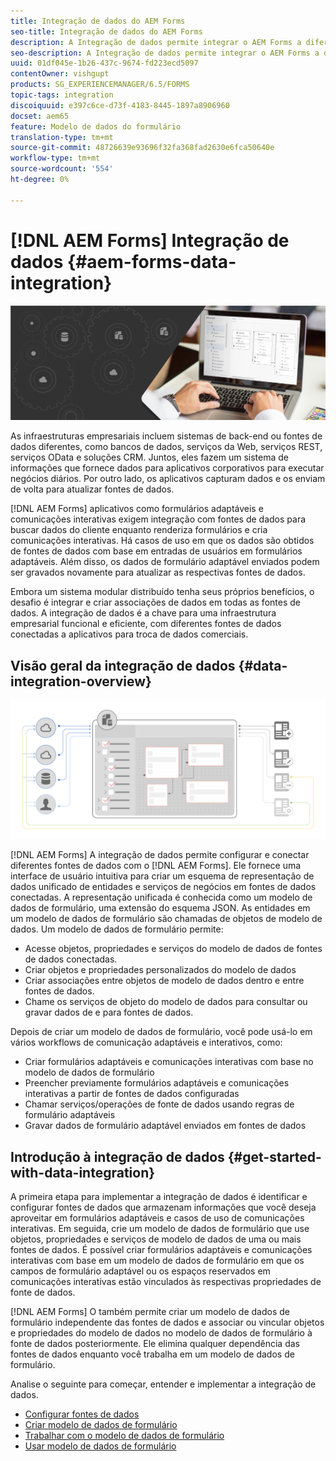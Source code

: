 ```yaml
---
title: Integração de dados do AEM Forms
seo-title: Integração de dados do AEM Forms
description: A Integração de dados permite integrar o AEM Forms a diferentes fontes de dados e criar um modelo de dados de formulário para criar e trabalhar com formulários adaptáveis e comunicações interativas.
seo-description: A Integração de dados permite integrar o AEM Forms a diferentes fontes de dados e criar um modelo de dados de formulário para criar e trabalhar com formulários adaptáveis e comunicações interativas.
uuid: 01df045e-1b26-437c-9674-fd223ecd5097
contentOwner: vishgupt
products: SG_EXPERIENCEMANAGER/6.5/FORMS
topic-tags: integration
discoiquuid: e397c6ce-d73f-4183-8445-1897a8906960
docset: aem65
feature: Modelo de dados do formulário
translation-type: tm+mt
source-git-commit: 48726639e93696f32fa368fad2630e6fca50640e
workflow-type: tm+mt
source-wordcount: '554'
ht-degree: 0%

---
```



# [!DNL AEM Forms] Integração de dados  {#aem-forms-data-integration}

![](do-not-localize/data-integeration.png)

As infraestruturas empresariais incluem sistemas de back-end ou fontes de dados diferentes, como bancos de dados, serviços da Web, serviços REST, serviços OData e soluções CRM. Juntos, eles fazem um sistema de informações que fornece dados para aplicativos corporativos para executar negócios diários. Por outro lado, os aplicativos capturam dados e os enviam de volta para atualizar fontes de dados.

[!DNL AEM Forms] aplicativos como formulários adaptáveis e comunicações interativas exigem integração com fontes de dados para buscar dados do cliente enquanto renderiza formulários e cria comunicações interativas. Há casos de uso em que os dados são obtidos de fontes de dados com base em entradas de usuários em formulários adaptáveis. Além disso, os dados de formulário adaptável enviados podem ser gravados novamente para atualizar as respectivas fontes de dados.

Embora um sistema modular distribuído tenha seus próprios benefícios, o desafio é integrar e criar associações de dados em todas as fontes de dados. A integração de dados é a chave para uma infraestrutura empresarial funcional e eficiente, com diferentes fontes de dados conectadas a aplicativos para troca de dados comerciais.

## Visão geral da integração de dados {#data-integration-overview}

![aem-forms-data-integeration](assets/aem-forms-data-integeration.png)

[!DNL AEM Forms] A integração de dados permite configurar e conectar diferentes fontes de dados com o  [!DNL AEM Forms]. Ele fornece uma interface de usuário intuitiva para criar um esquema de representação de dados unificado de entidades e serviços de negócios em fontes de dados conectadas. A representação unificada é conhecida como um modelo de dados de formulário, uma extensão do esquema JSON. As entidades em um modelo de dados de formulário são chamadas de objetos de modelo de dados. Um modelo de dados de formulário permite:

* Acesse objetos, propriedades e serviços do modelo de dados de fontes de dados conectadas.
* Criar objetos e propriedades personalizados do modelo de dados
* Criar associações entre objetos de modelo de dados dentro e entre fontes de dados.
* Chame os serviços de objeto do modelo de dados para consultar ou gravar dados de e para fontes de dados.

Depois de criar um modelo de dados de formulário, você pode usá-lo em vários workflows de comunicação adaptáveis e interativos, como:

* Criar formulários adaptáveis e comunicações interativas com base no modelo de dados de formulário
* Preencher previamente formulários adaptáveis e comunicações interativas a partir de fontes de dados configuradas
* Chamar serviços/operações de fonte de dados usando regras de formulário adaptáveis
* Gravar dados de formulário adaptável enviados em fontes de dados

## Introdução à integração de dados {#get-started-with-data-integration}

A primeira etapa para implementar a integração de dados é identificar e configurar fontes de dados que armazenam informações que você deseja aproveitar em formulários adaptáveis e casos de uso de comunicações interativas. Em seguida, crie um modelo de dados de formulário que use objetos, propriedades e serviços de modelo de dados de uma ou mais fontes de dados. É possível criar formulários adaptáveis e comunicações interativas com base em um modelo de dados de formulário em que os campos de formulário adaptável ou os espaços reservados em comunicações interativas estão vinculados às respectivas propriedades de fonte de dados.

[!DNL AEM Forms] O também permite criar um modelo de dados de formulário independente das fontes de dados e associar ou vincular objetos e propriedades do modelo de dados no modelo de dados de formulário à fonte de dados posteriormente. Ele elimina qualquer dependência das fontes de dados enquanto você trabalha em um modelo de dados de formulário.

Analise o seguinte para começar, entender e implementar a integração de dados.

* [Configurar fontes de dados](../../forms/using/configure-data-sources.md)
* [Criar modelo de dados de formulário](../../forms/using/create-form-data-models.md)
* [Trabalhar com o modelo de dados de formulário](../../forms/using/work-with-form-data-model.md)
* [Usar modelo de dados de formulário](../../forms/using/using-form-data-model.md)

